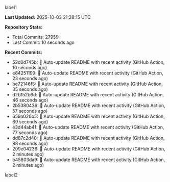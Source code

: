 
label1 
<!-- ACTIVITY_START -->
**Last Updated:** 2025-10-03 21:28:15 UTC

**Repository Stats:**
- Total Commits: 27959
- Last Commit: 10 seconds ago

**Recent Commits:**
- 52d0d745b: 🤖 Auto-update README with recent activity (GitHub Action, 10 seconds ago)
- e84251199: 🤖 Auto-update README with recent activity (GitHub Action, 23 seconds ago)
- be72146f5: 🤖 Auto-update README with recent activity (GitHub Action, 35 seconds ago)
- d2b152b6d: 🤖 Auto-update README with recent activity (GitHub Action, 46 seconds ago)
- 2b5380436: 🤖 Auto-update README with recent activity (GitHub Action, 57 seconds ago)
- 659a026b5: 🤖 Auto-update README with recent activity (GitHub Action, 69 seconds ago)
- e3d44ab41: 🤖 Auto-update README with recent activity (GitHub Action, 77 seconds ago)
- dd87c2d40: 🤖 Auto-update README with recent activity (GitHub Action, 88 seconds ago)
- 299e04236: 🤖 Auto-update README with recent activity (GitHub Action, 2 minutes ago)
- b45803da9: 🤖 Auto-update README with recent activity (GitHub Action, 2 minutes ago)
<!-- ACTIVITY_END -->

label2
